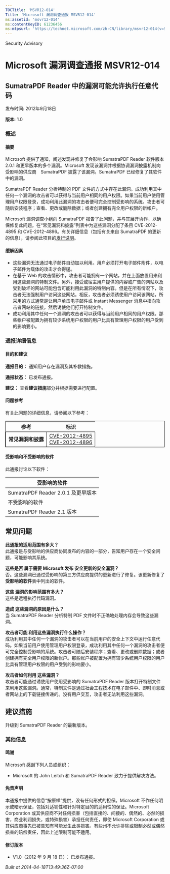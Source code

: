 ```yaml
---
TOCTitle: 'MSVR12-014'
Title: 'Microsoft 漏洞调查通报 MSVR12-014'
ms:assetid: 'msvr12-014'
ms:contentKeyID: 61236456
ms:mtpsurl: 'https://technet.microsoft.com/zh-CN/library/msvr12-014(v=Security.10)'
---
```


Security Advisory

Microsoft 漏洞调查通报 MSVR12-014
=================================

SumatraPDF Reader 中的漏洞可能允许执行任意代码
----------------------------------------------

发布时间: 2012年9月18日

**版本:** 1.0

### 概述

#### 摘要

Microsoft 提供了通知，阐述发现并修复了会影响 SumatraPDF Reader 软件版本 2.0.1 和更早版本的多个漏洞。Microsoft 发现该漏洞并根据协调漏洞披露机制向受影响的供应商　SumatraPDF 披露了该漏洞。SumatraPDF 已经修复了其软件中的漏洞。

SumatraPDF Reader 分析特制的 PDF 文件的方式中存在此漏洞。成功利用其中任何一个漏洞的攻击者可以获得与当前用户相同的用户权限。如果当前用户使用管理用户权限登录，成功利用此漏洞的攻击者便可完全控制受影响的系统。攻击者可随后安装程序；查看、更改或删除数据；或者创建拥有完全用户权限的新帐户。

Microsoft 漏洞调查小组向 SumatraPDF 报告了此问题，并与其展开协作，以确保修复此问题。在“常见漏洞和披露”列表中为这些漏洞分配了条目 CVE-2012-4895 和 CVE-2012-4896。有关详细信息（包括有关来自 SumatraPDF 的更新的信息），请参阅此项目的[发行说明](https://code.google.com/p/sumatrapdf/source/browse/trunk/docs/releasenotes.txt)。

#### 缓解因素

-   这些漏洞无法通过电子邮件自动加以利用。用户必须打开电子邮件附件，以电子邮件为载体的攻击才会得逞。
-   在基于 Web 的攻击情形中，攻击者可能拥有一个网站，并在上面放置用来利用这些漏洞的特制文件。另外，接受或宿主用户提供的内容或广告的网站以及受到破坏的网站可能包含可能利用此漏洞的特制内容。但是在所有情况下，攻击者无法强制用户访问这些网站。相反，攻击者必须诱使用户访问该网站，所采用的方式通常是让用户单击电子邮件或 Instant Messenger 消息中指向攻击者网站的链接，然后诱使他们打开特制文件。
-   成功利用其中任何一个漏洞的攻击者可以获得与当前用户相同的用户权限。那些帐户被配置为拥有较少系统用户权限的用户比具有管理用户权限的用户受到的影响要小。

### 通报详细信息

#### 目的和建议

**通报目的：** 通知用户存在漏洞及其补救措施。

**通报状态：** 已发布通报。

**建议：** 查看**建议措施**部分并根据需要进行配置。

#### 问题参考

有关此问题的详细信息，请参阅以下参考：

<p> </p>
<table style="border:1px solid black;">
<thead>
<tr class="header">
<th>参考</th>
<th>标识</th>
</tr>
</thead>
<tbody>
<tr class="odd">
<td style="border:1px solid black;"><strong>常见漏洞和披露</strong></td>
<td style="border:1px solid black;"><a href="https://www.cve.mitre.org/cgi-bin/cvename.cgi?name=cve-2012-4895">CVE-2012-4895</a><br />
<a href="https://www.cve.mitre.org/cgi-bin/cvename.cgi?name=cve-2012-4896">CVE-2012-4896</a></td>
</tr>
</tbody>
</table>


#### 受影响和不受影响的软件

此通报讨论以下软件：

| 受影响的软件                       |
|------------------------------------|
| SumatraPDF Reader 2.0.1 及更早版本 |
| 不受影响的软件                     |
| SumatraPDF Reader 2.1 版本         |

常见问题
--------


**此通报的适用范围有多大？**  
此通报是与受影响的供应商协同发布的内容的一部分，告知用户存在一个安全问题，可能影响其系统。

**这些是否 属于需要 Microsoft 发布 安全更新的安全漏洞？**  
否。这些漏洞已通过受影响的第三方供应商提供的更新进行了修复。该更新修复了**受影响的软件**表中列出的软件。

**这些 漏洞的影响范围有多大？**  
这些是远程执行代码漏洞。

**造成 这些漏洞的原因是什么？**  
当 SumatraPDF Reader 分析特制 PDF 文件时不正确地处理内存会导致这些漏洞。

**攻击者可能 利用这些漏洞执行什么操作？**  
成功利用其中任何一个漏洞的攻击者可以在当前用户的安全上下文中运行任意代码。如果当前用户使用管理用户权限登录，成功利用其中任何一个漏洞的攻击者便可完全控制受影响的系统。攻击者可随后安装程序；查看、更改或删除数据；或者创建拥有完全用户权限的新帐户。那些帐户被配置为拥有较少系统用户权限的用户比具有管理用户权限的用户受到的影响要小。

**攻击者如何利用 这些漏洞？**  
攻击者可能通过诱使用户使用受影响的 SumatraPDF Reader 版本打开特制文件来利用这些漏洞。通常，特制文件是通过社会工程技术在电子邮件中、即时消息或者网站上的下载链接传递的。没有用户交互，攻击者无法利用这些漏洞。

建议措施
--------


升级到 SumatraPDF Reader 的最新版本。

### 其他信息

#### 鸣谢

Microsoft [感谢](https://go.microsoft.com/fwlink/?linkid=21127)下列人员或组织：

-   Microsoft 的 John Leitch 和 SumatraPDF Reader 致力于提供解决方法。

#### 免责声明

本通报中提供的信息“按原样”提供，没有任何形式的担保。Microsoft 不作任何明示或暗示保证，包括对适销性和针对特定目的的适用性的保证。Microsoft Corporation 或其供应商不对任何损害（包括直接的、间接的、偶然的、必然的损害，商业利润损失，或特殊损害）承担任何责任，即使 Microsoft Corporation 或其供应商事先已被告知有可能发生此类损害。有些州不允许排除或限制必然或偶然损害的赔偿责任，因此上述限制可能不适用。

#### 修订版本

-   V1.0（2012 年 9 月 18 日）： 已发布通报。

*Built at 2014-04-18T13:49:36Z-07:00*
